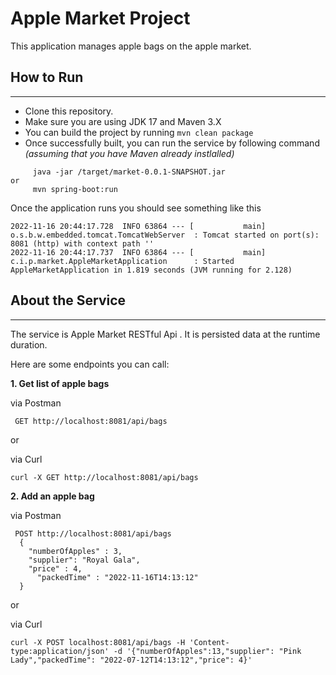 # Apple Market  Project


This application manages apple bags on the apple market.

## How to Run
---
- Clone this repository.
- Make sure you are using JDK 17 and Maven 3.X
- You can build the project by running `mvn clean package`
- Once successfully built, you can run the service by following command *(assuming that you have Maven already instlalled)*

```
     java -jar /target/market-0.0.1-SNAPSHOT.jar
or
     mvn spring-boot:run
```

Once the application runs you should see something like this

~~~
2022-11-16 20:44:17.728  INFO 63864 --- [           main] o.s.b.w.embedded.tomcat.TomcatWebServer  : Tomcat started on port(s): 8081 (http) with context path ''
2022-11-16 20:44:17.737  INFO 63864 --- [           main] c.i.p.market.AppleMarketApplication      : Started AppleMarketApplication in 1.819 seconds (JVM running for 2.128)

~~~

## About the Service
---

The service is Apple Market RESTful Api . It is persisted data at the runtime duration.

Here are some endpoints you can call:

**1. Get list of apple bags**

via Postman
```
 GET http://localhost:8081/api/bags
```
or 

via Curl

```
curl -X GET http://localhost:8081/api/bags

```


**2. Add an apple bag**

via Postman
```
 POST http://localhost:8081/api/bags
  {
    "numberOfApples" : 3,
    "supplier": "Royal Gala",
    "price" : 4,
	  "packedTime" : "2022-11-16T14:13:12"
  }

```
or 

via Curl

```
curl -X POST localhost:8081/api/bags -H 'Content-type:application/json' -d '{"numberOfApples":13,"supplier": "Pink Lady","packedTime": "2022-07-12T14:13:12","price": 4}'

```
